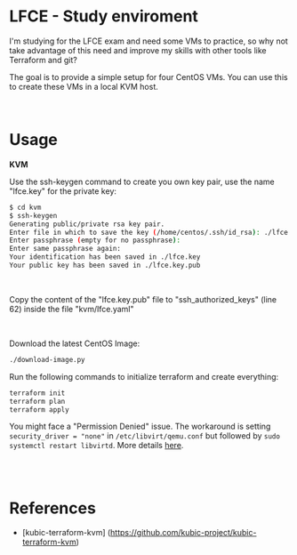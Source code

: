 # LFCE - Study enviroment

I'm studying for the LFCE exam and need some VMs to practice, so why not take advantage of this need and improve my skills with other tools like Terraform and git?

The goal is to provide a simple setup for four CentOS VMs. You can use this to create these VMs in a local KVM host.

<br />

# Usage


**KVM**

Use the ssh-keygen command to create you own key pair, use the name "lfce.key" for the private key:
```bash
$ cd kvm
$ ssh-keygen
Generating public/private rsa key pair.
Enter file in which to save the key (/home/centos/.ssh/id_rsa): ./lfce.key
Enter passphrase (empty for no passphrase): 
Enter same passphrase again: 
Your identification has been saved in ./lfce.key
Your public key has been saved in ./lfce.key.pub
```

<br />

Copy the content of the "lfce.key.pub" file to "ssh_authorized_keys" (line 62) inside the file "kvm/lfce.yaml" 

<br />

Download the latest CentOS Image:
```bash
./download-image.py
```

Run the following commands to initialize terraform and create everything:
```bash
terraform init
terraform plan
terraform apply
```

You might face a "Permission Denied" issue. The workaround is setting `security_driver = "none"` in `/etc/libvirt/qemu.conf` but followed by `sudo systemctl restart libvirtd`. More details [here](https://github.com/dmacvicar/terraform-provider-libvirt/issues/546#issuecomment-840127487).

<br />
<br />


# References

 * [kubic-terraform-kvm] (https://github.com/kubic-project/kubic-terraform-kvm)